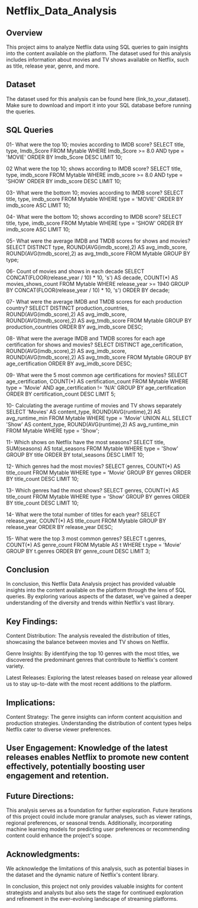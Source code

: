 # Netflix_Data_Analysis

## Overview

This project aims to analyze Netflix data using SQL queries to gain insights into the content available on the platform. The dataset used for this analysis includes information about movies and TV shows available on Netflix, such as title, release year, genre, and more.

## Dataset

The dataset used for this analysis can be found here (link_to_your_dataset). Make sure to download and import it into your SQL database before running the queries.

## SQL Queries

01- What were the top 10; movies according to IMDB score?
SELECT title, 
type, 
Imdb_Score
FROM Mytable
WHERE Imdb_Score >= 8.0
AND type = 'MOVIE'
ORDER BY Imdb_Score DESC
LIMIT 10;

02 What were the top 10; shows according to IMDB score? 
SELECT title, 
type, 
imdb_score
FROM Mytable
WHERE imdb_score >= 8.0
AND type = 'SHOW'
ORDER BY imdb_score DESC
LIMIT 10;

03- What were the bottom 10; movies according to IMDB score? 
SELECT title, 
type, 
imdb_score
FROM Mytable
WHERE type = 'MOVIE'
ORDER BY imdb_score ASC
LIMIT 10;

04- What were the bottom 10; shows according to IMDB score? 
SELECT title, 
type, 
imdb_score
FROM Mytable
WHERE type = 'SHOW'
ORDER BY imdb_score ASC
LIMIT 10;

05- What were the average IMDB and TMDB scores for shows and movies? 
SELECT DISTINCT type, 
ROUND(AVG(imdb_score),2) AS avg_imdb_score,
ROUND(AVG(tmdb_score),2) as avg_tmdb_score
FROM Mytable
GROUP BY type; 

06- Count of movies and shows in each decade
SELECT CONCAT(FLOOR(release_year / 10) * 10, 's') AS decade,
	COUNT(*) AS movies_shows_count
FROM Mytable
WHERE release_year >= 1940
GROUP BY CONCAT(FLOOR(release_year / 10) * 10, 's')
ORDER BY decade;

07- What were the average IMDB and TMDB scores for each production country?
SELECT DISTINCT production_countries, 
ROUND(AVG(imdb_score),2) AS avg_imdb_score,
ROUND(AVG(tmdb_score),2) AS avg_tmdb_score
FROM Mytable
GROUP BY production_countries
ORDER BY avg_imdb_score DESC;

08- What were the average IMDB and TMDB scores for each age certification for shows and movies?
SELECT DISTINCT age_certification, 
ROUND(AVG(imdb_score),2) AS avg_imdb_score,
ROUND(AVG(tmdb_score),2) AS avg_tmdb_score
FROM Mytable
GROUP BY age_certification
ORDER BY avg_imdb_score DESC;

09- What were the 5 most common age certifications for movies?
SELECT age_certification, 
COUNT(*) AS certification_count
FROM Mytable
WHERE type = 'Movie' 
AND age_certification != 'N/A'
GROUP BY age_certification
ORDER BY certification_count DESC
LIMIT 5;


10- Calculating the average runtime of movies and TV shows separately
SELECT 
'Movies' AS content_type,
ROUND(AVG(runtime),2) AS avg_runtime_min
FROM Mytable
WHERE type = 'Movie'
UNION ALL
SELECT 
'Show' AS content_type,
ROUND(AVG(runtime),2) AS avg_runtime_min
FROM Mytable
WHERE type = 'Show';


11- Which shows on Netflix have the most seasons?
SELECT title, 
SUM(seasons) AS total_seasons
FROM Mytable 
WHERE type = 'Show'
GROUP BY title
ORDER BY total_seasons DESC
LIMIT 10;

12- Which genres had the most movies? 
SELECT genres, 
COUNT(*) AS title_count
FROM Mytable 
WHERE type = 'Movie'
GROUP BY genres
ORDER BY title_count DESC
LIMIT 10;

13- Which genres had the most shows? 
SELECT genres, 
COUNT(*) AS title_count
FROM Mytable 
WHERE type = 'Show'
GROUP BY genres
ORDER BY title_count DESC
LIMIT 10;

14- What were the total number of titles for each year? 
SELECT release_year, 
COUNT(*) AS title_count
FROM Mytable 
GROUP BY release_year
ORDER BY release_year DESC;


15- What were the top 3 most common genres?
SELECT t.genres, 
COUNT(*) AS genre_count
FROM Mytable AS t
WHERE t.type = 'Movie'
GROUP BY t.genres
ORDER BY genre_count DESC
LIMIT 3;




## Conclusion 
In conclusion, this Netflix Data Analysis project has provided valuable insights into the content available on the platform through the lens of SQL queries. By exploring various aspects of the dataset, we've gained a deeper understanding of the diversity and trends within Netflix's vast library.




## Key Findings:

Content Distribution: The analysis revealed the distribution of titles, showcasing the balance between movies and TV shows on Netflix.

Genre Insights: By identifying the top 10 genres with the most titles, we discovered the predominant genres that contribute to Netflix's content variety.

Latest Releases: Exploring the latest releases based on release year allowed us to stay up-to-date with the most recent additions to the platform.




## Implications:
Content Strategy: The genre insights can inform content acquisition and production strategies. Understanding the distribution of content types helps Netflix cater to diverse viewer preferences.




## User Engagement: Knowledge of the latest releases enables Netflix to promote new content effectively, potentially boosting user engagement and retention.




## Future Directions:
This analysis serves as a foundation for further exploration. Future iterations of this project could include more granular analyses, such as viewer ratings, regional preferences, or seasonal trends. Additionally, incorporating machine learning models for predicting user preferences or recommending content could enhance the project's scope.




## Acknowledgments:
We acknowledge the limitations of this analysis, such as potential biases in the dataset and the dynamic nature of Netflix's content library.

In conclusion, this project not only provides valuable insights for content strategists and analysts but also sets the stage for continued exploration and refinement in the ever-evolving landscape of streaming platforms.
